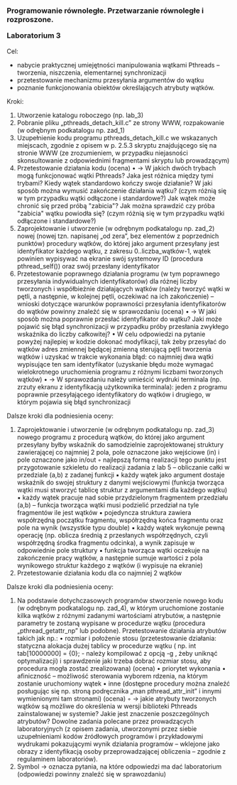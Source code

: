 <h3>Programowanie równoległe. Przetwarzanie równoległe i rozproszone.
  
Laboratorium 3</h3>

Cel:
- nabycie praktycznej umiejętności manipulowania wątkami Pthreads – tworzenia, niszczenia,
elementarnej synchronizacji
- przetestowanie mechanizmu przesyłania argumentów do wątku
- poznanie funkcjonowania obiektów określających atrybuty wątków.

Kroki:
1. Utworzenie katalogu roboczego (np. lab_3)
2. Pobranie pliku „pthreads_detach_kill.c” ze strony WWW, rozpakowanie (w odrębnym
podkatalogu np. zad_1)
3. Uzupełnienie kodu programu pthreads_detach_kill.c we wskazanych miejscach, zgodnie z
opisem w p. 2.5.3 skryptu znajdującego się na stronie WWW (ze zrozumieniem, w przypadku
niejasności skonsultowanie z odpowiednimi fragmentami skryptu lub prowadzącym)
4. Przetestowanie działania kodu (ocena)
• -> W jakich dwóch trybach mogą funkcjonować wątki Pthreads? Jaka jest różnica między tymi
trybami? Kiedy wątek standardowo kończy swoje działanie? W jaki sposób można wymusić
zakończenie działania wątku? (czym różnią się w tym przypadku wątki odłączone i
standardowe?) Jak wątek może chronić się przed próbą "zabicia"? Jak można sprawdzić czy
próba "zabicia" wątku powiodła się? (czym różnią się w tym przypadku wątki odłączone i
standardowe?)
5. Zaprojektowanie i utworzenie (w odrębnym podkatalogu np. zad_2) nowej (nowej tzn. napisanej
„od zera”, bez elementów z poprzednich punktów) procedury wątków, do której jako argument
przesyłany jest identyfikator każdego wątku, z zakresu 0..liczba_wątków-1, wątek powinien
wypisywać na ekranie swój systemowy ID (procedura pthread_self()) oraz swój przesłany
identyfikator
6. Przetestowanie poprawnego działania programu (w tym poprawnego przesyłania
indywidualnych identyfikatorów) dla różnej liczby tworzonych i współbieżnie działających
wątków (należy tworzyć wątki w pętli, a następnie, w kolejnej pętli, oczekiwać na ich
zakończenie) – wnioski dotyczące warunków poprawności przesyłania identyfikatorów do
wątków powinny znaleźć się w sprawozdaniu (ocena)
• -> W jaki sposób można poprawnie przesłać identyfikator do wątku? Jaki może pojawić się błąd
synchronizacji w przypadku próby przesłania zwykłego wskaźnika do liczby całkowitej?
• W celu odpowiedzi na pytanie powyżej najlepiej w kodzie dokonać modyfikacji, tak żeby
przesyłać do wątków adres zmiennej będącej zmienną sterującą pętli tworzenia wątków i
uzyskać w trakcie wykonania błąd: co najmniej dwa wątki wypisujące ten sam identyfikator
(uzyskanie błędu może wymagać wielokrotnego uruchomienia programu z różnymi liczbami
tworzonych wątków)
• -> W sprawozdaniu należy umieścić wydruki terminala (np. zrzuty ekranu z identyfikacją
użytkownika terminala): jeden z programu poprawnie przesyłającego identyfikatory do wątków i
drugiego, w którym pojawia się błąd synchronizacji

Dalsze kroki dla podniesienia oceny:
1. Zaprojektowanie i utworzenie (w odrębnym podkatalogu np. zad_3) nowego programu z
procedurą wątków, do której jako argument przesyłany byłby wskaźnik do samodzielnie
zaprojektowanej struktury zawierającej co najmniej 2 pola, pole oznaczone jako wejściowe (in) i
pole oznaczone jako in/out
◦ najlepszą formą realizacji tego punktu jest przygotowanie szkieletu do realizacji zadania z
lab 5 – obliczanie całki w przedziale (a,b) z zadanej funkcji
▪ każdy wątek jako argument dostaje wskaźnik do swojej struktury z danymi wejściowymi
(funkcja tworząca wątki musi stworzyć tablicę struktur z argumentami dla każdego
wątku)
▪ każdy wątek pracuje nad sobie przydzielonym fragmentem przedziału (a,b) – funkcja
tworząca wątki musi podzielić przedział na tyle fragmentów ile jest wątków
▪ pojedyncza struktura zawiera współrzędną początku fragmentu, współrzędną końca
fragmentu oraz pole na wynik (wszystkie typu double)
▪ każdy wątek wykonuje pewną operację (np. oblicza średnią z przesłanych
współrzędnych, czyli współrzędną środka fragmentu odcinka), a wynik zapisuje w
odpowiednie pole struktury
▪ funkcja tworząca wątki oczekuje na zakończenie pracy wątków, a następnie sumuje
wartości z pola wynikowego struktur każdego z wątków (i wypisuje na ekranie)
2. Przetestowanie działania kodu dla co najmniej 2 wątków

Dalsze kroki dla podniesienia oceny:
1. Na podstawie dotychczasowych programów stworzenie nowego kodu (w odrębnym podkatalogu
np. zad_4), w którym uruchomione zostanie kilka wątków z różnymi zadanymi wartościami
atrybutów, a następnie parametry te zostaną wypisane w procedurze wątku (procedura
„pthread_getattr_np” lub podobne). Przetestowanie działania atrybutów takich jak np.:
• rozmiar i położenie stosu (przetestowanie działania: statyczna alokacja dużej tablicy w
procedurze wątku ( np. int tab[10000000] = {0}; - należy kompilować z opcją -g , żeby
uniknąć optymalizacji) i sprawdzenie jaki trzeba dobrać rozmiar stosu, aby procedura mogła
zostać zrealizowana) (ocena)
• priorytet wykonania
• afiniczność – możliwość sterowania wyborem rdzenia, na którym zostanie uruchomiony
wątek
• inne (dostępne procedury można znaleźć posługując się np. stroną podręcznika „man
pthread_attr_init” i innymi wymienionymi tam stronami) (ocena)
◦ -> jakie atrybuty tworzonych wątków są możliwe do określenia w wersji biblioteki
Pthreads zainstalowanej w systemie? Jakie jest znaczenie poszczególnych atrybutów?
Dowolne zadania polecane przez prowadzących
laboratoryjnych (z opisem zadania, utworzonymi przez siebie uzupełnieniami kodów źródłowych
programów i przykładowymi wydrukami pokazującymi wynik działania programów – wklejone
jako obrazy z identyfikacją osoby przeprowadzającej obliczenia – zgodnie z regulaminem
laboratoriów).
3. Symbol -> oznacza pytania, na które odpowiedzi ma dać laboratorium (odpowiedzi powinny
znaleźć się w sprawozdaniu)
